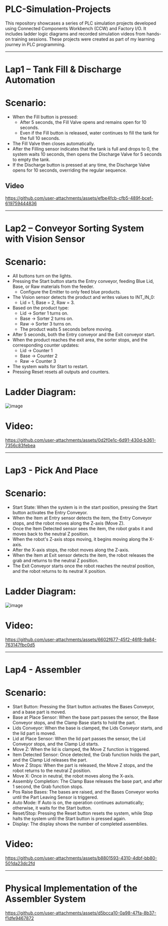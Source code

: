 # PLC-Simulation-Projects
This repository showcases a series of PLC simulation projects developed using Connected Components Workbench (CCW) and Factory I/O. It includes ladder logic diagrams and recorded simulation videos from hands-on training sessions. These projects were created as part of my learning journey in PLC programming.
________________________________________________________________________________________________
# Lap1 – Tank Fill & Discharge Automation
# Scenario:
  - When the Fill button is pressed:
    - After 5 seconds, the Fill Valve opens and remains open for 10 seconds.
    - Even if the Fill button is released, water continues to fill the tank for the full 10 seconds.
  - The Fill Valve then closes automatically.
  - After the Filling sensor indicates that the tank is full and drops to 0, the system waits 10 seconds, then opens the Discharge Valve for 5 seconds to empty the tank.
  - If the Discharge button is pressed at any time, the Discharge Valve opens for 10 seconds, overriding the regular sequence.
## Video
https://github.com/user-attachments/assets/efbe4fcb-cfb5-489f-bcef-619759444836
________________________________________________________________________________________________
# Lap2 – Conveyor Sorting System with Vision Sensor
# Scenario:
  - All buttons turn on the lights.
  - Pressing the Start button starts the Entry conveyor, feeding Blue Lid, Base, or Raw materials from the feeder.
    - Configure the Emitter to only feed blue products.
  - The Vision sensor detects the product and writes values to INT_IN_0:
    - Lid = 1, Base = 2, Raw = 3.
  - Based on the product type:
    - Lid → Sorter 1 turns on.
    - Base → Sorter 2 turns on.
    - Raw → Sorter 3 turns on.
    - The product waits 5 seconds before moving.
  - After 5 seconds, both the Entry conveyor and the Exit conveyor start.
  - When the product reaches the exit area, the sorter stops, and the corresponding counter updates:
    - Lid → Counter 1
    - Base → Counter 2
    - Raw → Counter 3
  - The system waits for Start to restart.
  - Pressing Reset resets all outputs and counters.
# Ladder Diagram:
![image](https://github.com/user-attachments/assets/decc08c5-279a-49e1-acb7-883c094358d8)
# Video:
https://github.com/user-attachments/assets/0d2f0e1c-6d91-430d-b361-7356c83febea
________________________________________________________________________________________________


# Lap3 - Pick And Place
# Scenario:
  - Start State: When the system is in the start position, pressing the Start button activates the Entry Conveyor.
  - When the Item at Entry sensor detects the item, the Entry Conveyor stops, and the robot moves along the Z-axis (Move Z).
  - Once the Item Detected sensor sees the item, the robot grabs it and moves back to the neutral Z position.
  - When the robot's Z-axis stops moving, it begins moving along the X-axis.
  - After the X-axis stops, the robot moves along the Z-axis.
  - When the Item at Exit sensor detects the item, the robot releases the grab and returns to the neutral Z position.
  - The Exit Conveyor starts once the robot reaches the neutral position, and the robot returns to its neutral X position.
# Ladder Diagram:
![image](https://github.com/user-attachments/assets/1c646e4d-21a4-4a51-bda6-5b2bd67fb805)
# Video:
https://github.com/user-attachments/assets/6602f677-45f2-46f8-9a84-763147fbc0d5
________________________________________________________________________________________________
# Lap4 - Assembler
# Scenario:

  - Start Button: Pressing the Start button activates the Bases Conveyor, and a base part is moved.
  - Base at Place Sensor: When the base part passes the sensor, the Base Conveyor stops, and the Clamp Base starts to hold the part.
  - Lids Conveyor: When the base is clamped, the Lids Conveyor starts, and the lid part is moved.
  - Lid at Place Sensor: When the lid part passes the sensor, the Lid Conveyor stops, and the Clamp Lid starts.
  - Move Z: When the lid is clamped, the Move Z function is triggered.
  - Item Detected Sensor: Once detected, the Grab function holds the part, and the Clamp Lid releases the part.
  - Move Z Stops: When the part is released, the Move Z stops, and the robot returns to the neutral Z position.
  - Move X: Once in neutral, the robot moves along the X-axis.
  - Assembly Completion: The Clamp Base releases the base part, and after 1 second, the Grab function stops.
  - Pos Raise Bases: The bases are raised, and the Bases Conveyor works until the Part Leaving Sensor is triggered.
  - Auto Mode: If Auto is on, the operation continues automatically; otherwise, it waits for the Start button.
  - Reset/Stop: Pressing the Reset button resets the system, while Stop halts the system until the Start button is pressed again.
  - Display: The display shows the number of completed assemblies.
# Video:
https://github.com/user-attachments/assets/b8801593-4310-4dbf-bb80-501da23dc2fd
________________________________________________________________________________________________
# Physical Implementation of the Assembler System
https://github.com/user-attachments/assets/d5bcca10-0a98-47fa-8b37-f1dfe9467872



